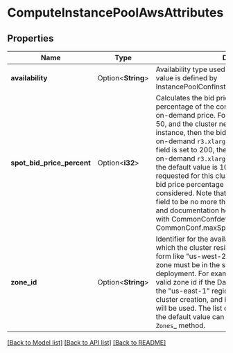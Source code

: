 # ComputeInstancePoolAwsAttributes

## Properties

Name | Type | Description | Notes
------------ | ------------- | ------------- | -------------
**availability** | Option<**String**> | Availability type used for the spot nodes.  The default value is defined by InstancePoolConfinstancePoolDefaultAwsAvailability | [optional]
**spot_bid_price_percent** | Option<**i32**> | Calculates the bid price for AWS spot instances, as a percentage of the corresponding instance type's on-demand price. For example, if this field is set to 50, and the cluster needs a new `r3.xlarge` spot instance, then the bid price is half of the price of on-demand `r3.xlarge` instances. Similarly, if this field is set to 200, the bid price is twice the price of on-demand `r3.xlarge` instances. If not specified, the default value is 100. When spot instances are requested for this cluster, only spot instances whose bid price percentage matches this field will be considered. Note that, for safety, we enforce this field to be no more than 10000.  The default value and documentation here should be kept consistent with CommonConfdefaultSpotBidPricePercent and CommonConf.maxSpotBidPricePercent. | [optional][default to 100]
**zone_id** | Option<**String**> | Identifier for the availability zone/datacenter in which the cluster resides. This string will be of a form like \"us-west-2a\". The provided availability zone must be in the same region as the Databricks deployment. For example, \"us-west-2a\" is not a valid zone id if the Databricks deployment resides in the \"us-east-1\" region. This is an optional field at cluster creation, and if not specified, a default zone will be used. The list of available zones as well as the default value can be found by using the `List Zones`_ method. | [optional]

[[Back to Model list]](../README.md#documentation-for-models) [[Back to API list]](../README.md#documentation-for-api-endpoints) [[Back to README]](../README.md)


